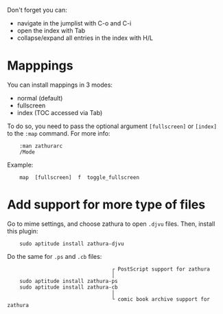 Don't forget you can:

   - navigate in the jumplist with C-o and C-i
   - open the index with Tab
   - collapse/expand all entries in the index with H/L

# Mapppings

You can install mappings in 3 modes:

   - normal (default)
   - fullscreen
   - index (TOC accessed via Tab)

To do so, you need to pass  the optional argument `[fullscreen]` or `[index]` to
the `:map` command. For more info:

        :man zathurarc
        /Mode

Example:

        map  [fullscreen]  f  toggle_fullscreen

# Add support for more type of files

Go to mime settings, and choose zathura to open `.djvu` files.
Then, install this plugin:

        sudo aptitude install zathura-djvu

Do the same for `.ps` and `.cb` files:

                                      ┌ PostScript support for zathura
                                      │
        sudo aptitude install zathura-ps
        sudo aptitude install zathura-cb
                                      │
                                      └ comic book archive support for zathura

